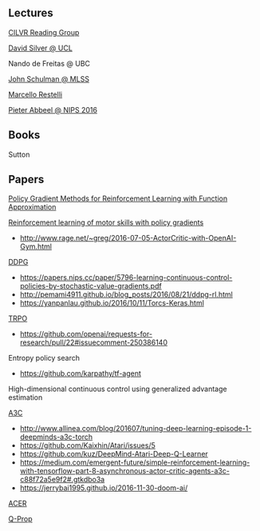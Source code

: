 ## Lectures

[CILVR Reading Group](https://github.com/cilvrRG/RL)

[David Silver @ UCL](http://icml.cc/2016/tutorials/deep_rl_tutorial.pdf)

Nando de Freitas @ UBC

[John Schulman @ MLSS](http://rll.berkeley.edu/deeprlcourse/#lecture-videos)

[Marcello Restelli](http://home.deib.polimi.it/restelli/MyWebSite/pdf/rl7.pdf)

[Pieter Abbeel @ NIPS 2016](http://people.eecs.berkeley.edu/~pabbeel/nips-tutorial-policy-optimization-Schulman-Abbeel.pdf)

## Books

Sutton

## Papers

[Policy Gradient Methods for Reinforcement Learning with Function Approximation](https://webdocs.cs.ualberta.ca/~sutton/papers/SMSM-NIPS99.pdf)

[Reinforcement learning of motor skills with policy gradients](http://www.keck.ucsf.edu/~houde/sensorimotor_jc/possible_papers/JPeters08a.pdf)

* http://www.rage.net/~greg/2016-07-05-ActorCritic-with-OpenAI-Gym.html

[DDPG](http://jmlr.org/proceedings/papers/v32/silver14.pdf)

* https://papers.nips.cc/paper/5796-learning-continuous-control-policies-by-stochastic-value-gradients.pdf
* http://pemami4911.github.io/blog_posts/2016/08/21/ddpg-rl.html
* https://yanpanlau.github.io/2016/10/11/Torcs-Keras.html

[TRPO](https://arxiv.org/abs/1502.05477)
* https://github.com/openai/requests-for-research/pull/22#issuecomment-250386140

Entropy policy search
* https://github.com/karpathy/tf-agent

High-dimensional continuous control using generalized advantage estimation

[A3C](https://arxiv.org/abs/1602.01783)
* http://www.allinea.com/blog/201607/tuning-deep-learning-episode-1-deepminds-a3c-torch
* https://github.com/Kaixhin/Atari/issues/5
* https://github.com/kuz/DeepMind-Atari-Deep-Q-Learner
* https://medium.com/emergent-future/simple-reinforcement-learning-with-tensorflow-part-8-asynchronous-actor-critic-agents-a3c-c88f72a5e9f2#.gtkdbo3a
* https://jerrybai1995.github.io/2016-11-30-doom-ai/

[ACER](https://arxiv.org/pdf/1611.01224.pdf)

[Q-Prop](https://arxiv.org/abs/1611.02247)
